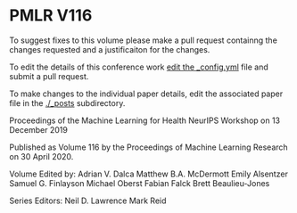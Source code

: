 # PMLR V116

To suggest fixes to this volume please make a pull request containng the changes requested and a justificaiton for the changes.

To edit the details of this conference work [edit the _config.yml](./_config.yml) file and submit a pull request.

To make changes to the individual paper details, edit the associated paper file in the [./_posts](./_posts) subdirectory.

Proceedings of the Machine Learning for Health NeurIPS Workshop on 13 December 2019

Published as Volume 116 by the Proceedings of Machine Learning Research on 30 April 2020.

Volume Edited by:
  Adrian V. Dalca
  Matthew B.A. McDermott
  Emily Alsentzer
  Samuel G. Finlayson
  Michael Oberst
  Fabian Falck
  Brett Beaulieu-Jones

Series Editors:
  Neil D. Lawrence
  Mark Reid
